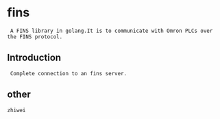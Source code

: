 # fins
     A FINS library in golang.It is to communicate with Omron PLCs over the FINS protocol. 
## Introduction
     Complete connection to an fins server.
## other
    zhiwei
     
